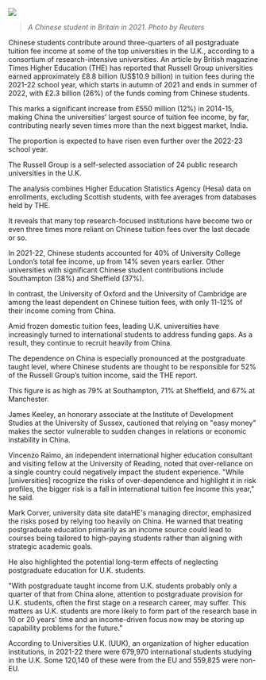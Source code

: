 ![](https://i1-english.vnecdn.net/2024/05/11/rkchinaukstudents060921-171540-8866-1256-1715407282.jpg?w=680&h=408&q=100&dpr=1&fit=crop&s=aQrPCUQdgC9mrJJ1SVzEXw)

> *A Chinese student in Britain in 2021. Photo by Reuters*

Chinese students contribute around three-quarters of all postgraduate tuition fee income at some of the top universities in the U.K., according to a consortium of research-intensive universities.
An article by British magazine Times Higher Education (THE) has reported that Russell Group universities earned approximately £8.8 billion (US$10.9 billion) in tuition fees during the 2021-22 school year, which starts in autumn of 2021 and ends in summer of 2022, with £2.3 billion (26%) of the funds coming from Chinese students.

This marks a significant increase from £550 million (12%) in 2014-15, making China the universities’ largest source of tuition fee income, by far, contributing nearly seven times more than the next biggest market, India.

The proportion is expected to have risen even further over the 2022-23 school year.

The Russell Group is a self-selected association of 24 public research universities in the U.K.

The analysis combines Higher Education Statistics Agency (Hesa) data on enrollments, excluding Scottish students, with fee averages from databases held by THE.

It reveals that many top research-focused institutions have become two or even three times more reliant on Chinese tuition fees over the last decade or so.

In 2021-22, Chinese students accounted for 40% of University College London’s total fee income, up from 14% seven years earlier. Other universities with significant Chinese student contributions include Southampton (38%) and Sheffield (37%).

In contrast, the University of Oxford and the University of Cambridge are among the least dependent on Chinese tuition fees, with only 11-12% of their income coming from China.

Amid frozen domestic tuition fees, leading U.K. universities have increasingly turned to international students to address funding gaps. As a result, they continue to recruit heavily from China.

The dependence on China is especially pronounced at the postgraduate taught level, where Chinese students are thought to be responsible for 52% of the Russell Group’s tuition income, said the THE report.

This figure is as high as 79% at Southampton, 71% at Sheffield, and 67% at Manchester.

James Keeley, an honorary associate at the Institute of Development Studies at the University of Sussex, cautioned that relying on "easy money" makes the sector vulnerable to sudden changes in relations or economic instability in China.

Vincenzo Raimo, an independent international higher education consultant and visiting fellow at the University of Reading, noted that over-reliance on a single country could negatively impact the student experience. "While [universities] recognize the risks of over-dependence and highlight it in risk profiles, the bigger risk is a fall in international tuition fee income this year," he said.

Mark Corver, university data site dataHE's managing director, emphasized the risks posed by relying too heavily on China. He warned that treating postgraduate education primarily as an income source could lead to courses being tailored to high-paying students rather than aligning with strategic academic goals.

He also highlighted the potential long-term effects of neglecting postgraduate education for U.K. students.

"With postgraduate taught income from U.K. students probably only a quarter of that from China alone, attention to postgraduate provision for U.K. students, often the first stage on a research career, may suffer. This matters as U.K. students are more likely to form part of the research base in 10 or 20 years' time and an income-driven focus now may be storing up capability problems for the future."

According to Universities U.K. (UUK), an organization of higher education institutions, in 2021-22 there were 679,970 international students studying in the U.K. Some 120,140 of these were from the EU and 559,825 were non-EU.
